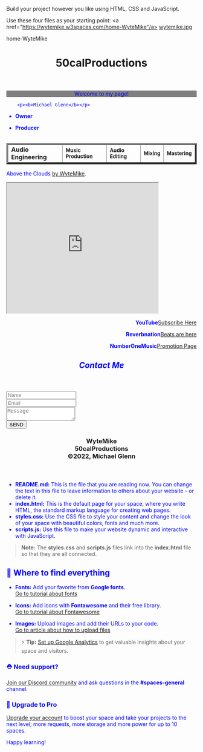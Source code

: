 Build your project however you like using HTML, CSS and JavaScript. 

Use these four files as your starting point:<!DOCTYPE HTML>
<a href="https://wytemike.w3spaces.com/home-WyteMike"/a>
<a href="content://media/external/images/media/4989">wytemike.jpg</a>
<html>home-WyteMike
<body>
<header>
    
<h1><b><p align="center">50calProductions</p></b></h1>
    
</header>
   <font color="blue">
<p align="center"style=color:blue;background-color:gray;">Welcome to my page!</p>
</body> 
</html>
<html>
<body>
<main>

        <p><b>Michael Glenn</b></p>
<form>
    <ul>
    <li><b>Owner</b>
    <li><p><b>Producer</b></p></li>
    </li>
    </ul>
</form>          
<table>
<table border="4">
    <tr>
        <td><b>Audio Engineering</b></td>
        <td><small><b>Music Production</small></b></td>
        <td><small><b>Audio Editing</small></b></td>
        <td><b><small>Mixing</small></b></td>
        <td><b><small>Mastering</small></b></td>
    </tr>
    </table>
    <!DOCTYPE html> 
<html> 
<body> 

<p>
Above the Clouds
<a href="https://youtu.be/1YTYsQuXZhM" target="_blank">by WyteMike</a>.
</p>
<!DOCTYPE html>
<html>
<body>
<iframe width="400" height="345" src="https://www.youtube.com/embed/1YTYsQuXZhM">
</iframe>
<p>
<p><b><p align="right">YouTube</b><a href="https://m.youtube.com/channel/UC40cWjQ4csYYOVwSu81vdhw">Subscribe Here</a></b></p>
    <p><b><p align="right">Reverbnation</b><a  href="http://www.reverbnation.com/wytemikeproducer" target="_blank">Beats are here</a></p>
    <p><b><p align="right">NumberOneMusic</b><a href="https://www.numberonemusic.com/wytemike50cal" target="_blank">Promotion Page</b></a></p>
    </p>
<header>       
       <h2><i>Contact Me</i></h2>
</header>
<html>
<body>
<form>
    <input placeholder="Name" required /><br>
    <input placeholder="Email" required /><br>
    <textarea placeholder="Message" required ></textarea><br>
    <input type="submit" value="SEND"/>
</form>

</main>
<header>
<h3>
<a>
<section class="side"><b>WyteMike</b>
<section class="side">50calProductions</section>
<footer>©2022, Michael Glenn</footer>
</a>
</h3>
</header>
</body>
</html>

- **README.md:** This is the file that you are reading now. You can change the text in this file to leave information to others about your website - or delete it.
- **index.html:** This is the default page for your space, where you write HTML, the standard markup language for creating web pages.
- **styles.css:** Use the CSS file to style your content and change the look of your space with beautiful colors, fonts and much more. 
- **scripts.js:** Use this file to make your website dynamic and interactive with JavaScript. 

> **Note:** The **styles.css** and **scripts.js** files link into the **index.html** file so that they are all connected.


## 🎨 Where to find everything

- **Fonts:** Add your favorite from **Google fonts**.  
	[Go to tutorial about fonts](https://www.w3schools.com/w3css/w3css_fonts_google.asp)

- **Icons:** Add icons with **Fontawesome** and their free library.  
	[Go to tutorial about Fontawesome](https://www.w3schools.com/icons/fontawesome5_intro.asp)

- **Images:** Upload images and add their URLs to your code.  
	[Go to article about how to upload files](https://support.w3schools.com/hc/en-gb/articles/4410414928017)

> ⚡️ **Tip:** [Set up Google Analytics](https://www.w3schools.com/howto/howto_google_analytics.asp) to get valuable insights about your space and visitors. 
	

### ⛑ Need support?
[Join our Discord community](https://discord.gg/6Z7UaRbUQM) and ask questions in the **#spaces-general** channel.


### 🚀 Upgrade to Pro
[Upgrade your account](https://billing.w3schools.com/products/spaces) to boost your space and take your projects to the next level; more requests, more storage and more power for up to 10 spaces.


Happy learning!

